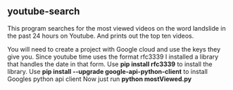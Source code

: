 ## youtube-search
This program searches for the most viewed videos on the word landslide in the past 24 hours on Youtube.
And prints out the top ten videos.

You will need to create a project with Google cloud and use the keys they give you.
Since youtube time uses the format rfc3339 I installed a library that handles the date in that form.
Use **pip install rfc3339** to install the library.
Use **pip install --upgrade google-api-python-client** to install Googles python api client
Now just run **python mostViewed.py**
